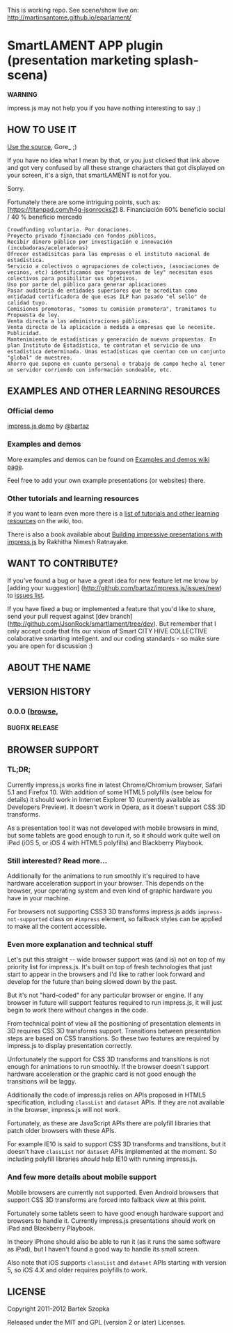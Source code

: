 This is working repo. See scene/show live on: http://martinsantome.github.io/eparlament/

SmartLAMENT APP plugin (presentation marketing splash-scena)
============


**WARNING**

impress.js may not help you if you have nothing interesting to say ;)


HOW TO USE IT
---------------

[Use the source](http://e-parlament-gamesrol.c9.io/#/opciones), Gore_ ;)

If you have no idea what I mean by that, or you just clicked that link above and got 
very confused by all these strange characters that got displayed on your screen,
it's a sign, that smartLAMENT is not for you.

Sorry.

Fortunately there are some intriguing points, such as:
[https://titanpad.com/h4g-jsonrocks2]
8. Financiación
60% beneficio social / 40 % beneficio mercado

    Crowdfunding voluntaria. Por donaciones.
    Proyecto privado financiado con fondos públicos, 
    Recibir dinero público por investigación e innovación (incubadoras/aceleradoras)
    Ofrecer estadísitcas para las empresas o el instituto nacional de estadística.
    Servicio a colectivos o agrupaciones de colectivos, (asociaciones de vecinos, etc) identificamos que "propuestas de ley" necesitan esos colectivos para posibilitar sus objetivos.
    Uso por parte del público para generar aplicaciones
    Pasar auditoría de entidades superiores que te acreditan como entidadad certificadora de que esas ILP han pasado "el sello" de calidad tuyo.
    Comisiones promotoras, "somos tu comisión promotora", tramitamos tu Propuesta de ley.
    Venta directa a las administraciones públicas.
    Venta directa de la aplicación a medida a empresas que lo necesite.
    Publicidad.
    Mantenimiento de estadísticas y generación de nuevas propuestas. En plan Instituto de Estadística, te contratan el servicio de una estadística determinada. Unas estadísticas que cuentan con un conjunto "global" de muestreo.
    Ahorro que supone en cuanto personal o trabajo de campo hecho al tener un servidor corriendo con información sondeable, etc.

EXAMPLES AND OTHER LEARNING RESOURCES
---------------------------------------

### Official demo

[impress.js demo](http://bartaz.github.com/impress.js) by [@bartaz](http://twitter.com/bartaz)

### Examples and demos

More examples and demos can be found on [Examples and demos wiki page](http://github.com/bartaz/impress.js/wiki/Examples-and-demos).

Feel free to add your own example presentations (or websites) there.

### Other tutorials and learning resources

If you want to learn even more there is a [list of tutorials and other learning resources](https://github.com/bartaz/impress.js/wiki/impress.js-tutorials-and-other-learning-resources)
on the wiki, too.

There is also a book available about [Building impressive presentations with impress.js](http://www.packtpub.com/building-impressive-presentations-with-impressjs/book) by Rakhitha Nimesh Ratnayake.


WANT TO CONTRIBUTE?
---------------------

If you've found a bug or have a great idea for new feature let me know by [adding your suggestion]
(http://github.com/bartaz/impress.js/issues/new) to [issues list](https://github.com/aleph1888/impress.js).

If you have fixed a bug or implemented a feature that you'd like to share, send your pull request against [dev branch]
(http://github.com/JsonRock/smartlament/tree/dev). But remember that I only accept code that fits our vision of Smart CITY HIVE COLLECTIVE colaborative smarting inteligent.
and our coding standards - so make sure you are open for discussion :)



ABOUT THE NAME
----------------

VERSION HISTORY
-----------------

### 0.0.0 ([browse](http://e-parlament-gamesrol.c9.io), 

#### BUGFIX RELEASE



BROWSER SUPPORT
-----------------

### TL;DR;

Currently impress.js works fine in latest Chrome/Chromium browser, Safari 5.1 and Firefox 10.
With addition of some HTML5 polyfills (see below for details) it should work in Internet Explorer 10
(currently available as Developers Preview).
It doesn't work in Opera, as it doesn't support CSS 3D transforms.

As a presentation tool it was not developed with mobile browsers in mind, but some tablets are good
enough to run it, so it should work quite well on iPad (iOS 5, or iOS 4 with HTML5 polyfills) and 
Blackberry Playbook.

### Still interested? Read more...

Additionally for the animations to run smoothly it's required to have hardware
acceleration support in your browser. This depends on the browser, your operating
system and even kind of graphic hardware you have in your machine.

For browsers not supporting CSS3 3D transforms impress.js adds `impress-not-supported`
class on `#impress` element, so fallback styles can be applied to make all the content accessible.


### Even more explanation and technical stuff

Let's put this straight -- wide browser support was (and is) not on top of my priority list for
impress.js. It's built on top of fresh technologies that just start to appear in the browsers
and I'd like to rather look forward and develop for the future than being slowed down by the past.

But it's not "hard-coded" for any particular browser or engine. If any browser in future will
support features required to run impress.js, it will just begin to work there without changes in
the code.

From technical point of view all the positioning of presentation elements in 3D requires CSS 3D
transforms support. Transitions between presentation steps are based on CSS transitions.
So these two features are required by impress.js to display presentation correctly.

Unfortunately the support for CSS 3D transforms and transitions is not enough for animations to
run smoothly. If the browser doesn't support hardware acceleration or the graphic card is not 
good enough the transitions will be laggy.

Additionally the code of impress.js relies on APIs proposed in HTML5 specification, including
`classList` and `dataset` APIs. If they are not available in the browser, impress.js will not work.

Fortunately, as these are JavaScript APIs there are polyfill libraries that patch older browsers
with these APIs.

For example IE10 is said to support CSS 3D transforms and transitions, but it doesn't have `classList`
nor `dataset` APIs implemented at the moment. So including polyfill libraries *should* help IE10
with running impress.js.


### And few more details about mobile support

Mobile browsers are currently not supported. Even Android browsers that support CSS 3D transforms are
forced into fallback view at this point.

Fortunately some tablets seem to have good enough hardware support and browsers to handle it.
Currently impress.js presentations should work on iPad and Blackberry Playbook.

In theory iPhone should also be able to run it (as it runs the same software as iPad), but I haven't
found a good way to handle its small screen.

Also note that iOS supports `classList` and `dataset` APIs starting with version 5, so iOS 4.X and older
requires polyfills to work.


LICENSE
---------

Copyright 2011-2012 Bartek Szopka

Released under the MIT and GPL (version 2 or later) Licenses.


